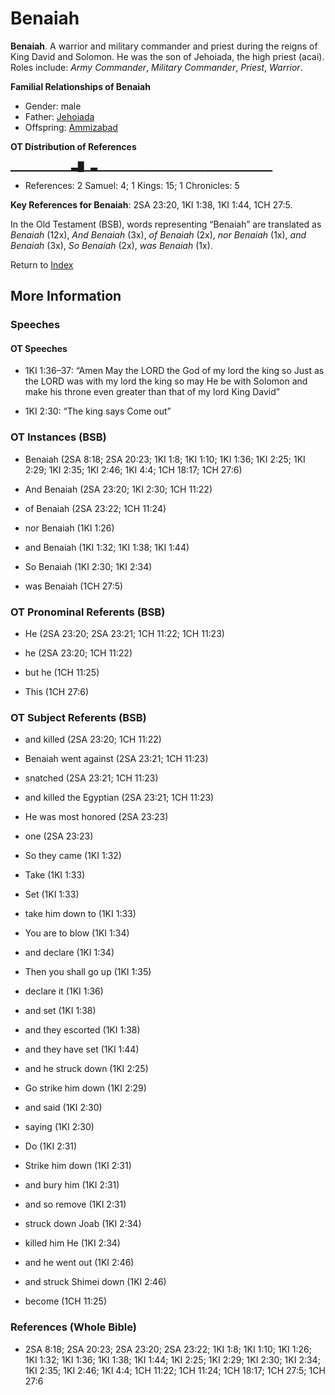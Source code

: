 # Benaiah
**Benaiah**. 
A warrior and military commander and priest during the reigns of King David and Solomon. He was the son of Jehoiada, the high priest (acai). 
Roles include: 
_Army Commander_, _Military Commander_, _Priest_, _Warrior_. 




**Familial Relationships of Benaiah**


* Gender: male
* Father: [Jehoiada](Jehoiada.md)
* Offspring: [Ammizabad](Ammizabad.md)


**OT Distribution of References**

▁▁▁▁▁▁▁▁▁▃█▁▃▁▁▁▁▁▁▁▁▁▁▁▁▁▁▁▁▁▁▁▁▁▁▁▁▁▁
* References: 2 Samuel: 4; 1 Kings: 15; 1 Chronicles: 5



**Key References for Benaiah**: 
2SA 23:20, 1KI 1:38, 1KI 1:44, 1CH 27:5. 


In the Old Testament (BSB), words representing “Benaiah” are translated as 
*Benaiah* (12x), *And Benaiah* (3x), *of Benaiah* (2x), *nor Benaiah* (1x), *and Benaiah* (3x), *So Benaiah* (2x), *was Benaiah* (1x). 




Return to [Index](00-Index.md)

## More Information

### Speeches

#### OT Speeches

* 1KI 1:36–37: “Amen May the LORD the God of my lord the king so Just as the LORD was with my lord the king so may He be with Solomon and make his throne even greater than that of my lord King David”

* 1KI 2:30: “The king says Come out”

### OT Instances (BSB)

* Benaiah (2SA 8:18; 2SA 20:23; 1KI 1:8; 1KI 1:10; 1KI 1:36; 1KI 2:25; 1KI 2:29; 1KI 2:35; 1KI 2:46; 1KI 4:4; 1CH 18:17; 1CH 27:6)

* And Benaiah (2SA 23:20; 1KI 2:30; 1CH 11:22)

* of Benaiah (2SA 23:22; 1CH 11:24)

* nor Benaiah (1KI 1:26)

* and Benaiah (1KI 1:32; 1KI 1:38; 1KI 1:44)

* So Benaiah (1KI 2:30; 1KI 2:34)

* was Benaiah (1CH 27:5)



### OT Pronominal Referents (BSB)

* He (2SA 23:20; 2SA 23:21; 1CH 11:22; 1CH 11:23)

* he (2SA 23:20; 1CH 11:22)

* but he (1CH 11:25)

* This (1CH 27:6)



### OT Subject Referents (BSB)

* and killed (2SA 23:20; 1CH 11:22)

* Benaiah went against (2SA 23:21; 1CH 11:23)

* snatched (2SA 23:21; 1CH 11:23)

* and killed the Egyptian (2SA 23:21; 1CH 11:23)

* He was most honored (2SA 23:23)

* one (2SA 23:23)

* So they came (1KI 1:32)

* Take (1KI 1:33)

* Set (1KI 1:33)

* take him down to (1KI 1:33)

* You are to blow (1KI 1:34)

* and declare (1KI 1:34)

* Then you shall go up (1KI 1:35)

* declare it (1KI 1:36)

* and set (1KI 1:38)

* and they escorted (1KI 1:38)

* and they have set (1KI 1:44)

* and he struck down (1KI 2:25)

* Go strike him down (1KI 2:29)

* and said (1KI 2:30)

* saying (1KI 2:30)

* Do (1KI 2:31)

* Strike him down (1KI 2:31)

* and bury him (1KI 2:31)

* and so remove (1KI 2:31)

* struck down Joab (1KI 2:34)

* killed him He (1KI 2:34)

* and he went out (1KI 2:46)

* and struck Shimei down (1KI 2:46)

* become (1CH 11:25)



### References (Whole Bible)

* 2SA 8:18; 2SA 20:23; 2SA 23:20; 2SA 23:22; 1KI 1:8; 1KI 1:10; 1KI 1:26; 1KI 1:32; 1KI 1:36; 1KI 1:38; 1KI 1:44; 1KI 2:25; 1KI 2:29; 1KI 2:30; 1KI 2:34; 1KI 2:35; 1KI 2:46; 1KI 4:4; 1CH 11:22; 1CH 11:24; 1CH 18:17; 1CH 27:5; 1CH 27:6



